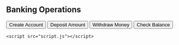 <!DOCTYPE html>
<html lang="en">
<head>
    <meta charset="UTF-8">
    <meta name="viewport" content="width=device-width, initial-scale=1.0">
    <title>Home</title>
    <link rel="stylesheet" href="styles.css">
</head>
<body>
    <h2>Banking Operations</h2>
    <button onclick="createAccount()">Create Account</button>
    <button onclick="deposit()">Deposit Amount</button>
    <button onclick="withdraw()">Withdraw Money</button>
    <button onclick="checkBalance()">Check Balance</button>

    <script src="script.js"></script>
</body>
</html>


